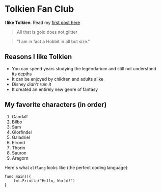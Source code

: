# Tolkien Fan Club

**I like Tolkien**. Read my [first post here](/majesty)

> All that is gold does not glitter

> "I am in fact a Hobbit in all but size."

## Reasons I like Tolkien

* You can spend years studying the legendarium and still not understand its depths
* It can be enjoyed by children and adults alike
* Disney _didn't ruin it_
* It created an entirely new genre of fantasy

## My favorite characters (in order)

1. Gandalf
2. Bilbo
3. Sam
4. Glorfindel
5. Galadriel
6. Elrond
7. Thorin
8. Sauron
9. Aragorn

Here's what `elflang` looks like (the perfect coding language):

```
func main(){
    fmt.Println("Hello, World!")
}
```